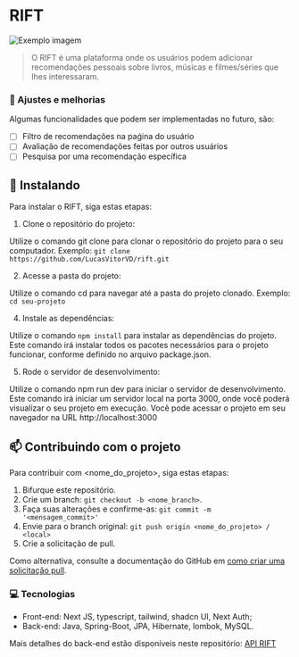 # RIFT

<img src="https://github.com/LucasVitorVD/rift/assets/86110408/e3d4a233-43cb-449e-a4f6-a0f0cd46fe73" alt="Exemplo imagem">

> O RIFT é uma plataforma onde os usuários podem adicionar recomendações pessoais sobre livros, músicas e filmes/séries que lhes interessaram.

### 🔧 Ajustes e melhorias

Algumas funcionalidades que podem ser implementadas no futuro, são:

- [ ] Filtro de recomendações na paǵina do usuário
- [ ] Avaliação de recomendações feitas por outros usuários
- [ ] Pesquisa por uma recomendação específica

## 🚀 Instalando

Para instalar o RIFT, siga estas etapas:

1. Clone o repositório do projeto:

Utilize o comando git clone para clonar o repositório do projeto para o seu computador.
Exemplo: 
``` git clone https://github.com/LucasVitorVD/rift.git ```

2. Acesse a pasta do projeto:

Utilize o comando cd para navegar até a pasta do projeto clonado.
Exemplo: ``` cd seu-projeto ```

4. Instale as dependências:

Utilize o comando ``` npm install ``` para instalar as dependências do projeto.
Este comando irá instalar todos os pacotes necessários para o projeto funcionar, conforme definido no arquivo package.json.

5. Rode o servidor de desenvolvimento:

Utilize o comando npm run dev para iniciar o servidor de desenvolvimento.
Este comando irá iniciar um servidor local na porta 3000, onde você poderá visualizar o seu projeto em execução.
Você pode acessar o projeto em seu navegador na URL http://localhost:3000

## 📫 Contribuindo com o projeto

Para contribuir com <nome_do_projeto>, siga estas etapas:

1. Bifurque este repositório.
2. Crie um branch: `git checkout -b <nome_branch>`.
3. Faça suas alterações e confirme-as: `git commit -m '<mensagem_commit>'`
4. Envie para o branch original: `git push origin <nome_do_projeto> / <local>`
5. Crie a solicitação de pull.

Como alternativa, consulte a documentação do GitHub em [como criar uma solicitação pull](https://help.github.com/en/github/collaborating-with-issues-and-pull-requests/creating-a-pull-request).

### 💻 Tecnologias

- Front-end: Next JS, typescript, tailwind, shadcn UI, Next Auth;
- Back-end: Java, Spring-Boot, JPA, Hibernate, lombok, MySQL.

Mais detalhes do back-end estão disponíveis neste repositório: [API RIFT](https://github.com/LucasVitorVD/api-rift)
